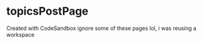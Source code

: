 # topicsPostPage
Created with CodeSandbox
ignore some of these pages lol, i was reusing a workspace

